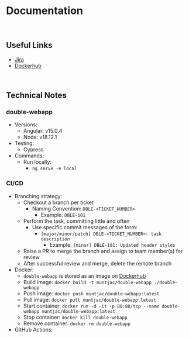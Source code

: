 # Documentation

<br>

## Useful Links
* [Jira](https://jrsmiffy.atlassian.net/jira/software/projects/DBLE/boards/2)
* [Dockerhub](https://hub.docker.com/r/muntjac/double-webapp/tags)

<br>

## Technical Notes

### double-webapp
* Versions:
    * Angular: v15.0.4
    * Node: v18.12.1
* Testing:
    * Cypress
* Commands:
    * Run locally: 
        * `ng serve -e local`

### CI/CD
* Branching strategy:
    * Checkout a branch per ticket
        * Naming Convention: `DBLE-<TICKET_NUMBER>`
            * Example: `DBLE-101`
    * Perform the task, committing little and often
        * Use specific commit messages of the form:
            * `[major/minor/patch] DBLE-<TICKET_NUMBER>: task description`
                * Example: `[minor] DBLE-101: Updated header styles`
    * Raise a PR to merge the branch and assign to team member(s) for review
    * After successful review and merge, delete the remote branch
* Docker:
  * `double-webapp` is stored as an image on [Dockerhub](https://hub.docker.com/r/muntjac/double-webapp/tags)
  * Build image: `docker build -t muntjac/double-webapp ./double-webapp`
  * Push image: `docker push muntjac/double-webapp:latest`
  * Pull image: `docker pull muntjac/double-webapp:latest`
  * Start container: `docker run -d -it -p 80:80/tcp --name double-webapp muntjac/double-webapp:latest`
  * Stop container: `docker kill double-webapp`
  * Remove container: `docker rm double-webapp`
* GitHub Actions: